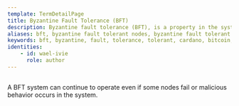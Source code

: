 ```yaml
---
template: TermDetailPage
title: Byzantine Fault Tolerance (BFT)
description: Byzantine fault tolerance (BFT), is a property in the system that ensures there is resistance to certain types of failures.
aliases: bft, byzantine fault tolerant nodes, byzantine fault tolerant blockchains, byzantine fault tolerant algorithms
keywords: bft, byzantine, fault, tolerance, tolerant, cardano, bitcoin, ethereum
identities: 
    - id: wael-ivie
      role: author
---
```

##

A BFT system can continue to operate even if some nodes fail or malicious behavior occurs in the system.

